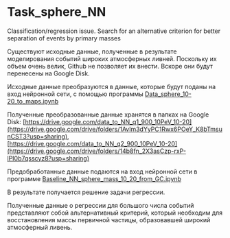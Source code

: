 # Task_sphere_NN
Classification/regression issue. Search for an alternative criterion for better separation of events by primary masses

Существуют исходные данные, полученные в результате моделирования событий широких атмосферных ливней. Поскольку их объем очень велик, Github не позволяет их внести. Вскоре они будут перенесены на Google Disk.

Исходные данные преобразуются в данные, которые будут поданы на вход нейронной сети, с помощью программы [Data_sphere_10-20_to_maps.ipynb](https://github.com/Vetselet/Task_sphere_NN/blob/main/Data_sphere_10-20_to_maps.ipynb)  

Полученные преобразованные данные хранятся в папках на Google Disk: [https://drive.google.com/data_to_NN_q1_900_10PeV_10-20](https://drive.google.com/drive/folders/1Avlm3dYyPC1Rwx6POeY_K8bTmsunCST3?usp=sharing), 
[https://drive.google.com/data_to_NN_q2_900_10PeV_10-20](https://drive.google.com/drive/folders/14b8fn_2X3asCzp-rxP-lPI0b7qsscyz8?usp=sharing)

Предобработанные данные подаются на вход нейронной сети в программе [Baseline_NN_sphere_mass_10_20_from_GC.ipynb](https://github.com/Vetselet/Task_sphere_NN/blob/main/Baseline_NN_sphere_mass_10_20_from_GC.ipynb)

В результате получается решение задачи регрессии.

Полученные данные о регрессии для большого числа событий представляют собой альтернативный критерий, который необходим для восстановления массы первичной частицы, образовавшей широкий атмосферный ливень.


